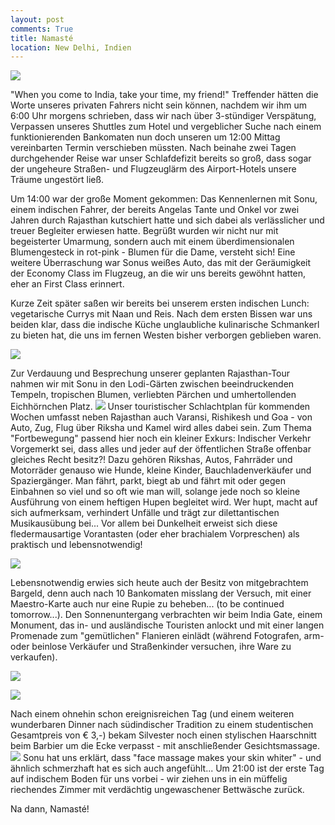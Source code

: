 ```yaml
---
layout: post
comments: True
title: Namasté
location: New Delhi, Indien
---
```

<p>
<a href='http://whataboutas.data.s3.amazonaws.com/images/2015-04-08-namaste/DSC_0367_crop.jpg' data-lightbox='Post' title='Bara Gumbad, Grabmal in den Lodi-Gärten von Neu Delhi'
><img class='img-wide' src='http://whataboutas.data.s3.amazonaws.com/images/2015-04-08-namaste/previews/DSC_0367_crop.jpg' /></a>
</p>
<p>
"When you come to India, take your time, my friend!" Treffender hätten die Worte unseres privaten Fahrers nicht sein können, nachdem wir ihm um 6:00 Uhr morgens schrieben, dass wir nach über 3-stündiger Verspätung, Verpassen unseres Shuttles zum Hotel und vergeblicher Suche nach einem funktionierenden Bankomaten nun doch unseren um 12:00 Mittag vereinbarten Termin verschieben müssten. Nach beinahe zwei Tagen durchgehender Reise war unser Schlafdefizit bereits so groß, dass sogar der ungeheure Straßen- und Flugzeuglärm des Airport-Hotels unsere Träume ungestört ließ.
</p>
<!--more-->
<p>
Um 14:00 war der große Moment gekommen: Das Kennenlernen mit Sonu, einem indischen Fahrer, der bereits Angelas Tante und Onkel vor zwei Jahren durch Rajasthan kutschiert hatte und sich dabei als verlässlicher und treuer Begleiter erwiesen hatte. Begrüßt wurden wir nicht nur mit begeisterter Umarmung, sondern auch mit einem überdimensionalen Blumengesteck in rot-pink - Blumen für die Dame, versteht sich! Eine weitere Überraschung war Sonus weißes Auto, das mit der Geräumigkeit der Economy Class im Flugzeug, an die wir uns bereits gewöhnt hatten, eher an First Class erinnert.
</p>
<p>
Kurze Zeit später saßen wir bereits bei unserem ersten indischen Lunch: vegetarische Currys mit Naan und Reis. Nach dem ersten Bissen war uns beiden klar, dass die indische Küche unglaubliche kulinarische Schmankerl zu bieten hat, die uns im fernen Westen bisher verborgen geblieben waren.
</p>
<p>
<a href='http://whataboutas.data.s3.amazonaws.com/images/2015-04-08-namaste/P1050616.JPG' data-lightbox='Post' title='Unser erstes Ma(h)l'
><img class='img-wide' src='http://whataboutas.data.s3.amazonaws.com/images/2015-04-08-namaste/P1050616.JPG' /></a>
</p>
<p>
Zur Verdauung und Besprechung unserer geplanten Rajasthan-Tour nahmen wir mit Sonu in den Lodi-Gärten zwischen beeindruckenden Tempeln, tropischen Blumen, verliebten Pärchen und umhertollenden Eichhörnchen Platz.
<a href='http://whataboutas.data.s3.amazonaws.com/images/2015-04-08-namaste/DSC_0385.JPG' class='imageslink' data-lightbox='Post' title='Sirsasana (Kopfstand) - Vor dem Grabmahl des Sikandar Lodi'
><img class='links' src='http://whataboutas.data.s3.amazonaws.com/images/2015-04-08-namaste/thumbs/DSC_0385.JPG' /></a>
Unser touristischer Schlachtplan für kommenden Wochen umfasst neben Rajasthan auch Varansi, Rishikesh und Goa - von Auto, Zug, Flug über Riksha und Kamel wird alles dabei sein.
Zum Thema "Fortbewegung" passend hier noch ein kleiner Exkurs: Indischer Verkehr
Vorgemerkt sei, dass alles und jeder auf der öffentlichen Straße offenbar gleiches Recht besitz?! Dazu gehören Rikshas, Autos, Fahrräder und Motorräder genauso wie Hunde, kleine Kinder, Bauchladenverkäufer und Spaziergänger. Man fährt, parkt, biegt ab und fährt mit oder gegen Einbahnen so viel und so oft wie man will, solange jede noch so kleine Ausführung von einem heftigen Hupen begleitet wird. Wer hupt, macht auf sich aufmerksam, verhindert Unfälle und trägt zur dilettantischen Musikausübung bei... Vor allem bei Dunkelheit erweist sich diese fledermausartige Vorantasten (oder eher brachialem Vorpreschen) als praktisch und lebensnotwendig!
</p>
<p><a href='http://whataboutas.data.s3.amazonaws.com/images/2015-04-08-namaste/DSC_0406_crop.jpg' class='imageslink' data-lightbox='Post' title='Riksha vor dem India Gate.'
><img class='rechts' src='http://whataboutas.data.s3.amazonaws.com/images/2015-04-08-namaste/thumbs/DSC_0406_crop.jpg' /></a>
</p>
<p>
Lebensnotwendig erwies sich heute auch der Besitz von mitgebrachtem Bargeld, denn auch nach 10 Bankomaten misslang der Versuch, mit einer Maestro-Karte auch nur eine Rupie zu beheben... (to be continued tomorrow...).
Den Sonnenuntergang verbrachten wir beim India Gate, einem Monument, das in- und ausländische Touristen anlockt und mit einer langen Promenade zum "gemütlichen" Flanieren einlädt (während Fotografen, arm-oder beinlose Verkäufer und Straßenkinder versuchen, ihre Ware zu verkaufen).
</p>
<p>
<a href='http://whataboutas.data.s3.amazonaws.com/images/2015-04-08-namaste/DSC_0410_rot.jpg' data-lightbox='Post' title='Blick auf Rashtrapati Bhavan - den Sitz des indischen Präsidenten'
><img class='img-wide' src='http://whataboutas.data.s3.amazonaws.com/images/2015-04-08-namaste/DSC_0410_rot.jpg' /></a>
</p>
<p><a href='http://whataboutas.data.s3.amazonaws.com/images/2015-04-08-namaste/DSC_0429.JPG' class='imageslink' data-lightbox='Post' title='Indischer Haarschnitt'
><img class='links' src='http://whataboutas.data.s3.amazonaws.com/images/2015-04-08-namaste/thumbs/DSC_0429.JPG' /></a>
</p>
<p>
Nach einem ohnehin schon ereignisreichen Tag (und einem weiteren wunderbaren Dinner nach südindischer Tradition zu einem studentischen Gesamtpreis von € 3,-) bekam Silvester noch einen stylischen Haarschnitt beim Barbier um die Ecke verpasst - mit anschließender Gesichtsmassage.
<a href='http://whataboutas.data.s3.amazonaws.com/images/2015-04-08-namaste/DSC_0423.JPG' class='imageslink' data-lightbox='Post' title='Letzer Bissen vom vegetarischen Uttapam, einem südindischen Gericht'
><img class='rechts' src='http://whataboutas.data.s3.amazonaws.com/images/2015-04-08-namaste/thumbs/DSC_0423.JPG' /></a>
Sonu hat uns erklärt, dass "face massage makes your skin whiter" - und ähnlich schmerzhaft hat es sich auch angefühlt...
Um 21:00 ist der erste Tag auf indischem Boden für uns vorbei - wir ziehen uns in ein müffelig riechendes Zimmer mit verdächtig ungewaschener Bettwäsche zurück.
</p>
<p>
Na dann, Namasté!
</p>
